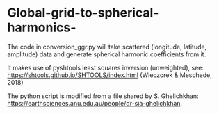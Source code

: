 # Global-grid-to-spherical-harmonics-
The code in conversion_ggr.py will take scattered (longitude, latitude, amplitude) data and generate spherical harmonic coefficients from it. 

It makes use of pyshtools least squares inversion (unweighted), see: https://shtools.github.io/SHTOOLS/index.html (Wieczorek & Meschede, 2018)

The python script is modified from a file shared by S. Ghelichkhan: https://earthsciences.anu.edu.au/people/dr-sia-ghelichkhan.
